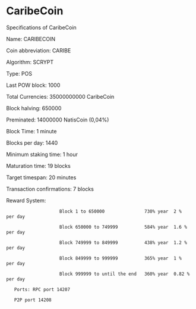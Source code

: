 # CaribeCoin

Specifications of CaribeCoin

Name: CARIBECOIN

Coin abbreviation: CARIBE

Algorithm: SCRYPT

Type: POS

Last POW block: 1000

Total Currencies: 35000000000 CaribeCoin

Block halving:     650000

Preminated: 14000000 NatisCoin (0,04%)

Block Time: 1 minute

Blocks per day: 1440

Minimum staking time: 1 hour

Maturation time: 19 blocks

Target timespan: 20 minutes

Transaction confirmations: 7 blocks

Reward System:
                       
                        Block 1 to 650000               730% year  2 %      per day
                        
                        Block 650000 to 749999          584% year  1.6 %   per day
                        
                        Block 749999 to 849999          438% year  1.2 %   per day
                        
                        Block 849999 to 999999          365% year  1 %      per day
                        
                        Block 999999 to until the end   360% year  0.82 % per day
                        
       Ports: RPC port 14207
       
       P2P port 14208

